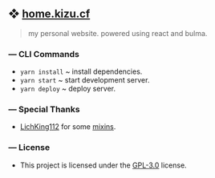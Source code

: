 ## ❖ [home.kizu.cf](https://home.kizu.cf)

> my personal website. powered using react and bulma.

### — CLI Commands

   * `yarn install` ~ install dependencies.
   * `yarn start` ~ start development server.
   * `yarn deploy` ~ deploy server.

### — Special Thanks

   * [LichKing112](https://github.com/LichKing112/) for some [mixins](src/styles/_mixins.scss).

### — License

   * This project is licensed under the [GPL-3.0](LICENSE) license.